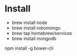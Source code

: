 # Install

* brew install node
* brew install robomongo
* brew tap homebrew/services
* brew install mongodb

npm install -g bower-cli 
